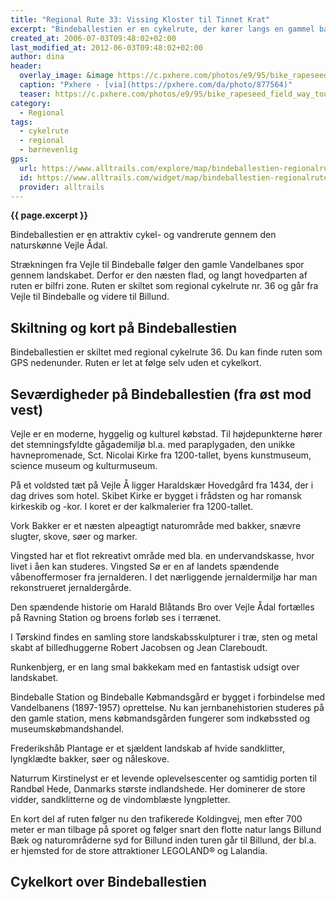 ```yaml
---
title: "Regional Rute 33: Vissing Kloster til Tinnet Krat"
excerpt: "Bindeballestien er en cykelrute, der kører langs en gammel banesti, der kører fra Vejle til Bindeballe Købmandsgård og videre til Billund."
created_at: 2006-07-03T09:48:02+02:00
last_modified_at: 2012-06-03T09:48:02+02:00
author: dina
header:
  overlay_image: &image https://c.pxhere.com/photos/e9/95/bike_rapeseed_field_way_tour_tourism_nature_the_cultivation_of-877564.jpg!d
  caption: "Pxhere - [via](https://pxhere.com/da/photo/877564)"
  teaser: https://c.pxhere.com/photos/e9/95/bike_rapeseed_field_way_tour_tourism_nature_the_cultivation_of-877564.jpg!d
category:
  - Regional
tags:
  - cykelrute
  - regional
  - børnevenlig
gps:
  url: https://www.alltrails.com/explore/map/bindeballestien-regionalrute-36-the-bindeballestien-route-regional-route-no-36--3
  id: https://www.alltrails.com/widget/map/bindeballestien-regionalrute-36-the-bindeballestien-route-regional-route-no-36--3
  provider: alltrails
---
```


**{{ page.excerpt }}**

Bindeballestien er en attraktiv cykel- og vandrerute gennem den naturskønne Vejle Ådal. 

Strækningen fra Vejle til Bindeballe følger den gamle Vandelbanes spor gennem landskabet. Derfor er den næsten flad, og langt hovedparten af ruten er bilfri zone. Ruten er skiltet som regional cykelrute nr. 36 og går fra Vejle til Bindeballe og videre til Billund.

## Skiltning og kort på Bindeballestien

Bindeballestien er skiltet med regional cykelrute 36. Du kan finde ruten som GPS nedenunder. Ruten er let at følge selv uden et cykelkort.

## Seværdigheder på Bindeballestien (fra øst mod vest)

Vejle er en moderne, hyggelig og kulturel købstad. Til højdepunkterne hører det stemningsfyldte gågademiljø bl.a. med paraplygaden, den unikke havnepromenade, Sct. Nicolai Kirke fra 1200-tallet, byens kunstmuseum, science museum og kulturmuseum.  

På et voldsted tæt på Vejle Å ligger Haraldskær Hovedgård fra 1434, der i dag drives som hotel. Skibet Kirke er bygget i frådsten og har romansk kirkeskib og -kor. I koret er der kalkmalerier fra 1200-tallet.

Vork Bakker er et næsten alpeagtigt naturområde med bakker, snævre slugter, skove, søer og marker.

Vingsted har et flot rekreativt område med bla. en undervandskasse, hvor livet i åen kan studeres. Vingsted Sø er en af landets spændende våbenoffermoser fra jernalderen. I det nærliggende jernaldermiljø har man rekonstrueret jernaldergårde.

Den spændende historie om Harald Blåtands Bro over Vejle Ådal fortælles på Ravning Station og broens forløb ses i terrænet. 

I Tørskind findes en samling store landskabsskulpturer i træ, sten og metal skabt af billedhuggerne Robert Jacobsen og Jean Clareboudt. 

Runkenbjerg, er en lang smal bakkekam med en fantastisk udsigt over landskabet. 

Bindeballe Station og Bindeballe Købmandsgård er bygget i forbindelse med Vandelbanens (1897-1957) oprettelse. Nu kan jernbanehistorien studeres på den gamle station, mens købmandsgården fungerer som indkøbssted og museumskøbmandshandel.

Frederikshåb Plantage er et sjældent landskab af hvide sandklitter, lyngklædte bakker, søer og nåleskove.

Naturrum Kirstinelyst er et levende oplevelsescenter og samtidig porten til Randbøl Hede, Danmarks største indlandshede. Her dominerer de store vidder, sandklitterne og de vindomblæste lyngpletter.

En kort del af ruten følger nu den trafikerede Koldingvej, men efter 700 meter er man tilbage på sporet og følger snart den flotte natur langs Billund Bæk og naturområderne syd for Billund inden turen går til Billund, der bl.a. er hjemsted for de store attraktioner LEGOLAND® og Lalandia.

## Cykelkort over Bindeballestien
